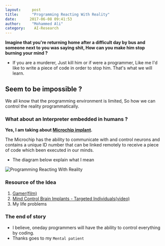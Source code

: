 ```yaml
---
layout:     post
title:      "Programming Reacting With Reality"
date:      2017-06-08 09:41:53
author:     "Mohammed Ali"
category:    AI-Research
---
```


**Imagine that you're returning home after a difficult day by bus and someone next to you was saying shit, How can you make him stop burning your mind ?**
- If you are a murderer, Just kill him or if were a programmer, Like me I'd like to write a piece of code in order to stop him.
That's what we will learn.
## Seem to be impossible ?
We all know that the programming environment is limited, So how we can control the reality programmatically.

### **What about an Interpreter embedded in humans ?**
**Yes, I am taking about [Microchip implant](https://en.wikipedia.org/wiki/Microchip_implant_(human)).**

The Microchip has the ability to communicate with and control neurons and  contains a unique ID number that can be linked remotely to receive a piece of code which been executed in our minds.

- The diagram below explain what I mean

![Programming Reacting With Reality](http://svgshare.com/i/1tY.svg)


### Resource of the Idea
1. [Gamer(film)](https://en.wikipedia.org/wiki/Gamer_(film))
2. [Mind Control Brain Implants - Targeted Individuals(video)](https://www.youtube.com/watch?v=8SvezIOQZpQ)
3. My life problems


### The end of story
- I believe, oneday programmers will have the ability to control everything by coding.
- Thanks goes to my `Mental patient `

